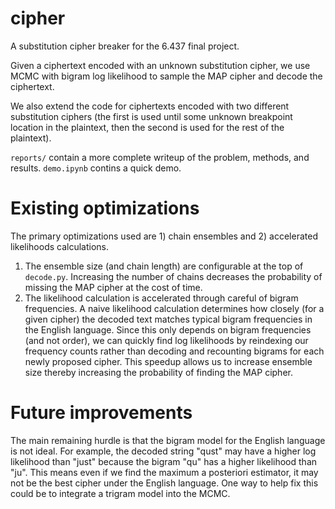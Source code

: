 # cipher
A substitution cipher breaker for the 6.437 final project.

Given a ciphertext encoded with an unknown substitution cipher, we use MCMC with bigram log likelihood to sample the MAP cipher and decode the ciphertext.

We also extend the code for ciphertexts encoded with two different substitution ciphers (the first is used until some unknown breakpoint location in the plaintext, then the second is used for the rest of the plaintext).

`reports/` contain a more complete writeup of the problem, methods, and results.
`demo.ipynb` contins a quick demo.

# Existing optimizations

The primary optimizations used are 1) chain ensembles and 2) accelerated likelihoods calculations. 
1. The ensemble size (and chain length) are configurable at the top of `decode.py`. Increasing the number of chains decreases the probability of missing the MAP cipher at the cost of time. 
2. The likelihood calculation is accelerated through careful of bigram frequencies. A naive likelihood calculation determines how closely (for a given cipher) the decoded text matches typical bigram frequencies in the English language. Since this only depends on bigram frequencies (and not order), we can quickly find log likelihoods by reindexing our frequency counts rather than decoding and recounting bigrams for each newly proposed cipher. This speedup allows us to increase ensemble size thereby increasing the probability of finding the MAP cipher.

# Future improvements

The main remaining hurdle is that the bigram model for the English language is not ideal. For example, the decoded string "qust" may have a higher log likelihood than "just" because the bigram "qu" has a higher likelihood than "ju". This means even if we find the maximum a posteriori estimator, it may not be the best cipher under the English language. One way to help fix this could be to integrate a trigram model into the MCMC.
